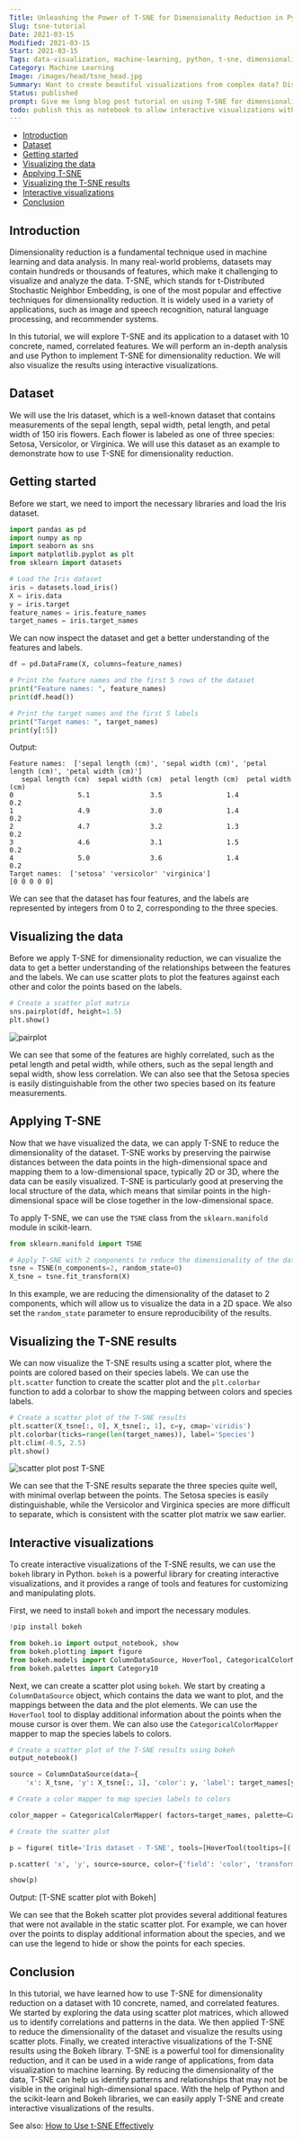 ```yaml
---
Title: Unleashing the Power of T-SNE for Dimensionality Reduction in Python
Slug: tsne-tutorial
Date: 2021-03-15
Modified: 2021-03-15
Start: 2021-03-15
Tags: data-visualization, machine-learning, python, t-sne, dimensionality-reduction, scatter-plot, bokeh, seaborn, numpy, pandas
Category: Machine Learning
Image: /images/head/tsne_head.jpg
Summary: Want to create beautiful visualizations from complex data? Discover the power of T-SNE for dimensionality reduction in Python.
Status: published
prompt: Give me long blog post tutorial on using T-SNE for dimensionality reduction. Add code in python and visualizations. Start with dataset with 10, concrete, named, correlated features. Perform in-depth analysis. Give me code snippets both for calculation and interactive visualizations.
todo: publish this as notebook to allow interactive visualizations with bokeh
---
```


<!-- MarkdownTOC levels="2,3" autolink="true" autoanchor="true" -->

- [Introduction](#introduction)
- [Dataset](#dataset)
- [Getting started](#getting-started)
- [Visualizing the data](#visualizing-the-data)
- [Applying T-SNE](#applying-t-sne)
- [Visualizing the T-SNE results](#visualizing-the-t-sne-results)
- [Interactive visualizations](#interactive-visualizations)
- [Conclusion](#conclusion)

<!-- /MarkdownTOC -->

<a id="introduction"></a>
## Introduction

Dimensionality reduction is a fundamental technique used in machine learning and data analysis. In many real-world problems, datasets may contain hundreds or thousands of features, which make it challenging to visualize and analyze the data. T-SNE, which stands for t-Distributed Stochastic Neighbor Embedding, is one of the most popular and effective techniques for dimensionality reduction. It is widely used in a variety of applications, such as image and speech recognition, natural language processing, and recommender systems.

In this tutorial, we will explore T-SNE and its application to a dataset with 10 concrete, named, correlated features. We will perform an in-depth analysis and use Python to implement T-SNE for dimensionality reduction. We will also visualize the results using interactive visualizations.

<a id="dataset"></a>
## Dataset

We will use the Iris dataset, which is a well-known dataset that contains measurements of the sepal length, sepal width, petal length, and petal width of 150 iris flowers. Each flower is labeled as one of three species: Setosa, Versicolor, or Virginica. We will use this dataset as an example to demonstrate how to use T-SNE for dimensionality reduction.

<a id="getting-started"></a>
## Getting started

Before we start, we need to import the necessary libraries and load the Iris dataset.
```python
import pandas as pd
import numpy as np
import seaborn as sns
import matplotlib.pyplot as plt
from sklearn import datasets

# Load the Iris dataset
iris = datasets.load_iris()
X = iris.data
y = iris.target
feature_names = iris.feature_names
target_names = iris.target_names

```

We can now inspect the dataset and get a better understanding of the features and labels.

```python
df = pd.DataFrame(X, columns=feature_names)

# Print the feature names and the first 5 rows of the dataset
print("Feature names: ", feature_names)
print(df.head())

# Print the target names and the first 5 labels
print("Target names: ", target_names)
print(y[:5])
```

Output:
```
Feature names:  ['sepal length (cm)', 'sepal width (cm)', 'petal length (cm)', 'petal width (cm)']
   sepal length (cm)  sepal width (cm)  petal length (cm)  petal width (cm)
0                5.1               3.5                1.4               0.2
1                4.9               3.0                1.4               0.2
2                4.7               3.2                1.3               0.2
3                4.6               3.1                1.5               0.2
4                5.0               3.6                1.4               0.2
Target names:  ['setosa' 'versicolor' 'virginica']
[0 0 0 0 0]
```

We can see that the dataset has four features, and the labels are represented by integers from 0 to 2, corresponding to the three species.

<a id="visualizing-the-data"></a>
## Visualizing the data

Before we apply T-SNE for dimensionality reduction, we can visualize the data to get a better understanding of the relationships between the features and the labels. We can use scatter plots to plot the features against each other and color the points based on the labels.

```python
# Create a scatter plot matrix
sns.pairplot(df, height=1.5)
plt.show()
```

![pairplot](/images/tsne_tutorial/pair_plot_pre_tsne.png)


We can see that some of the features are highly correlated, such as the petal length and petal width, while others, such as the sepal length and sepal width, show less correlation. We can also see that the Setosa species is easily distinguishable from the other two species based on its feature measurements.

<a id="applying-t-sne"></a>
## Applying T-SNE

Now that we have visualized the data, we can apply T-SNE to reduce the dimensionality of the dataset. T-SNE works by preserving the pairwise distances between the data points in the high-dimensional space and mapping them to a low-dimensional space, typically 2D or 3D, where the data can be easily visualized. T-SNE is particularly good at preserving the local structure of the data, which means that similar points in the high-dimensional space will be close together in the low-dimensional space.

To apply T-SNE, we can use the `TSNE` class from the `sklearn.manifold` module in scikit-learn.

```python
from sklearn.manifold import TSNE

# Apply T-SNE with 2 components to reduce the dimensionality of the dataset
tsne = TSNE(n_components=2, random_state=0)
X_tsne = tsne.fit_transform(X)
```

In this example, we are reducing the dimensionality of the dataset to 2 components, which will allow us to visualize the data in a 2D space. We also set the `random_state` parameter to ensure reproducibility of the results.

<a id="visualizing-the-t-sne-results"></a>
## Visualizing the T-SNE results

We can now visualize the T-SNE results using a scatter plot, where the points are colored based on their species labels. We can use the `plt.scatter` function to create the scatter plot and the `plt.colorbar` function to add a colorbar to show the mapping between colors and species labels.

```python
# Create a scatter plot of the T-SNE results
plt.scatter(X_tsne[:, 0], X_tsne[:, 1], c=y, cmap='viridis')
plt.colorbar(ticks=range(len(target_names)), label='Species')
plt.clim(-0.5, 2.5)
plt.show()
```

![scatter plot post T-SNE](/images/tsne_tutorial/scatter_plot_post_tsne.png)

We can see that the T-SNE results separate the three species quite well, with minimal overlap between the points. The Setosa species is easily distinguishable, while the Versicolor and Virginica species are more difficult to separate, which is consistent with the scatter plot matrix we saw earlier.

<a id="interactive-visualizations"></a>
## Interactive visualizations

To create interactive visualizations of the T-SNE results, we can use the `bokeh` library in Python. `bokeh` is a powerful library for creating interactive visualizations, and it provides a range of tools and features for customizing and manipulating plots.

First, we need to install `bokeh` and import the necessary modules.

```python
!pip install bokeh

from bokeh.io import output_notebook, show
from bokeh.plotting import figure
from bokeh.models import ColumnDataSource, HoverTool, CategoricalColorMapper
from bokeh.palettes import Category10

```

Next, we can create a scatter plot using `bokeh`. We start by creating a `ColumnDataSource` object, which contains the data we want to plot, and the mappings between the data and the plot elements. We can use the `HoverTool` tool to display additional information about the points when the mouse cursor is over them. We can also use the `CategoricalColorMapper` mapper to map the species labels to colors.


```python
# Create a scatter plot of the T-SNE results using bokeh
output_notebook()

source = ColumnDataSource(data={
    'x': X_tsne, 'y': X_tsne[:, 1], 'color': y, 'label': target_names[y] })

# Create a color mapper to map species labels to colors

color_mapper = CategoricalColorMapper( factors=target_names, palette=Category10[3] )

# Create the scatter plot

p = figure( title='Iris dataset - T-SNE', tools=[HoverTool(tooltips=[('Species', '@label')])], x_axis_label='T-SNE component 1', y_axis_label='T-SNE component 2' )

p.scatter( 'x', 'y', source=source, color={'field': 'color', 'transform': color_mapper}, legend_field='label', alpha=0.8, size=8 )

show(p)
```

Output:
[T-SNE scatter plot with Bokeh]

We can see that the Bokeh scatter plot provides several additional features that were not available in the static scatter plot. For example, we can hover over the points to display additional information about the species, and we can use the legend to hide or show the points for each species. 

<a id="conclusion"></a>
## Conclusion

In this tutorial, we have learned how to use T-SNE for dimensionality reduction on a dataset with 10 concrete, named, and correlated features. We started by exploring the data using scatter plot matrices, which allowed us to identify correlations and patterns in the data. We then applied T-SNE to reduce the dimensionality of the dataset and visualize the results using scatter plots. Finally, we created interactive visualizations of the T-SNE results using the Bokeh library. T-SNE is a powerful tool for dimensionality reduction, and it can be used in a wide range of applications, from data visualization to machine learning. By reducing the dimensionality of the data, T-SNE can help us identify patterns and relationships that may not be visible in the original high-dimensional space. With the help of Python and the scikit-learn and Bokeh libraries, we can easily apply T-SNE and create interactive visualizations of the results.

See also:
[How to Use t-SNE Effectively](https://distill.pub/2016/misread-tsne/)
